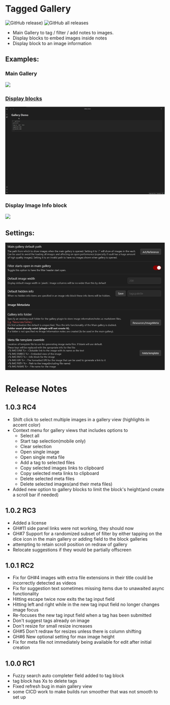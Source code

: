 # Tagged Gallery
![GitHub release)](https://img.shields.io/github/v/release/TomNCatz/obsidian-gallery)
![GitHub all releases](https://img.shields.io/github/downloads/TomNCatz/obsidian-gallery/total)

- Main Gallery to tag / filter / add notes to images.
- Display blocks to embed images inside notes
- Display block to an image information

## Examples:

### Main Gallery
![](https://raw.githubusercontent.com/TomNCatz/obsidian-gallery/main/docs/images/Example_main_gallery.gif)

### [Display blocks](docs/READEME_DisplayBlocks.md)

![](https://raw.githubusercontent.com/TomNCatz/obsidian-gallery/main/docs/images/Example_Display_Block.gif)

### Display Image Info block

![](https://raw.githubusercontent.com/TomNCatz/obsidian-gallery/main/docs/images/Example_Info_Block.gif)

## Settings:

![](https://raw.githubusercontent.com/TomNCatz/obsidian-gallery/main/docs/images/Gallery_Settings.png)


# Release Notes
## 1.0.3 RC4
 - Shift click to select multiple images in a gallery view (highlights in accent color)
 - Context menu for gallery views that includes options to
	 - Select all
	 - Start tap selection(mobile only)
	 - Clear selection
	 - Open single image
	 - Open single meta file
	 - Add a tag to selected files
	 - Copy selected images links to clipboard
	 - Copy selected meta links to clipboard
	 - Delete selected meta files
	 - Delete selected images(and their meta files)
 - Added new option to gallery blocks to limit the block's height(and create a scroll bar if needed)

## 1.0.2 RC3
 - Added a license
 - GH#11 side panel links were not working, they should now
 - GH#7 Support for a randomized subset of filter by either tapping on the dice icon in the main gallery or adding field to the block galleries
 - attempting to retain scroll position on redraw of gallery
 - Relocate suggestions if they would be partially offscreen

## 1.0.1 RC2
 - Fix for GH#4 images with extra file extensions in their title could be incorrectly detected as videos
 - Fix for suggestion text sometimes missing items due to unawaited async functionality
 - Hitting escape twice now exits the tag input field
 - Hitting left and right while in the new tag input field no longer changes image focus
 - Re-focuses the new tag input field when a tag has been submitted
 - Don't suggest tags already on image
 - Don't resize for small resize increases
 - GH#5 Don't redraw for resizes unless there is column shifting
 - GH#6 New optional setting for max image height
 - Fix for meta file not immediately being available for edit after initial creation

## 1.0.0 RC1
 - Fuzzy search auto completer field added to tag block
 - tag block has Xs to delete tags
 - Fixed refresh bug in main gallery view
 - some CICD work to make builds run smoother that was not smooth to set up
